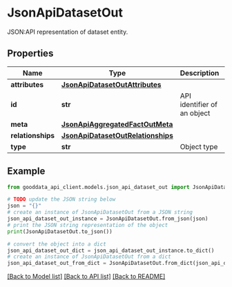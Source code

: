 # JsonApiDatasetOut

JSON:API representation of dataset entity.

## Properties

Name | Type | Description | Notes
------------ | ------------- | ------------- | -------------
**attributes** | [**JsonApiDatasetOutAttributes**](JsonApiDatasetOutAttributes.md) |  | 
**id** | **str** | API identifier of an object | 
**meta** | [**JsonApiAggregatedFactOutMeta**](JsonApiAggregatedFactOutMeta.md) |  | [optional] 
**relationships** | [**JsonApiDatasetOutRelationships**](JsonApiDatasetOutRelationships.md) |  | [optional] 
**type** | **str** | Object type | 

## Example

```python
from gooddata_api_client.models.json_api_dataset_out import JsonApiDatasetOut

# TODO update the JSON string below
json = "{}"
# create an instance of JsonApiDatasetOut from a JSON string
json_api_dataset_out_instance = JsonApiDatasetOut.from_json(json)
# print the JSON string representation of the object
print(JsonApiDatasetOut.to_json())

# convert the object into a dict
json_api_dataset_out_dict = json_api_dataset_out_instance.to_dict()
# create an instance of JsonApiDatasetOut from a dict
json_api_dataset_out_from_dict = JsonApiDatasetOut.from_dict(json_api_dataset_out_dict)
```
[[Back to Model list]](../README.md#documentation-for-models) [[Back to API list]](../README.md#documentation-for-api-endpoints) [[Back to README]](../README.md)


